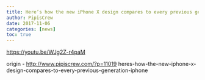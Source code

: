 ```yaml
---
title: Here’s how the new iPhone X design compares to every previous generation iPhone
author: PipisCrew
date: 2017-11-06
categories: [news]
toc: true
---
```


https://youtu.be/WJg2Z-r4paM

origin - http://www.pipiscrew.com/?p=11019 heres-how-the-new-iphone-x-design-compares-to-every-previous-generation-iphone